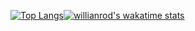 [![Top Langs](https://github-readme-stats.vercel.app/api/top-langs/?username=ArthurRbn&layout=compact&theme=prussian)](https://github.com/anuraghazra/github-readme-stats)[![willianrod's wakatime stats](https://github-readme-stats.vercel.app/api/wakatime?username=ArthurEpitech&layout=compact&theme=prussian)](https://github.com/anuraghazra/github-readme-stats)
